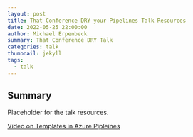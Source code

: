 ```yaml
---
layout: post
title: That Conference DRY your Pipelines Talk Resources
date: 2022-05-25 22:00:00
author: Michael Erpenbeck
summary: That Conference DRY Talk
categories: talk
thumbnail: jekyll
tags:
  - talk
---
```


## Summary

Placeholder for the talk resources.

[Video on Templates in Azure Pipleines](https://youtu.be/UQlRITs7veM)
